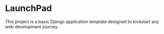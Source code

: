 # LaunchPad
This project is a basic Django application template designed to kickstart any web development journey.
